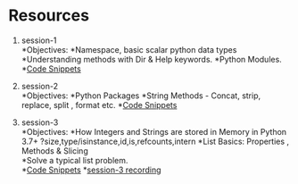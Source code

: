 # Resources  
1. session-1  
    *Objectives:
        *Namespace, basic scalar python data types
        *Understanding methods with Dir & Help  keywords.
        *Python Modules.
    *[Code Snippets](https://github.com/Indu-sharma/basic-to-advanced-python3/tree/master/livesession_first_series/session1)
    
2. session-2  
    *Objectives:
        *Python Packages
        *String Methods - Concat, strip, replace, split , format etc. 
    *[Code Snippets](https://github.com/Indu-sharma/basic-to-advanced-python3/tree/master/livesession_first_series/session2)

3. session-3  
    *Objectives:
        *How Integers and Strings are stored in Memory in Python 3.7+ ?size,type/isinstance,id,is,refcounts,intern
        *List Basics: Properties , Methods & Slicing  
        *Solve a typical list problem.  
    *[Code Snippets](https://github.com/Indu-sharma/basic-to-advanced-python3/tree/master/livesession_first_series/session3)
    *[session-3 recording](https://techkokaldeep.com/indus-harma/215/)
   
